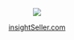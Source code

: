 <center>
<p align="center"><a href="https://insightseller.com" target="_blank"><img src="https://insightseller.com/favicon.png"></a></p>
<p align="center"><a href="https://insightseller.com" target="_blank">insightSeller.com</a></p>
</center>
